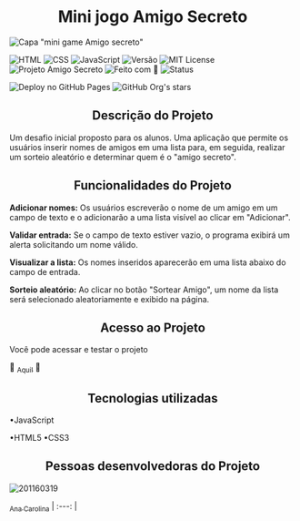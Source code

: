<h1 align="center"> Mini jogo Amigo Secreto </h1>

![Capa "mini game Amigo secreto"](https://github.com/user-attachments/assets/b8859e26-2935-420b-ad9b-0cbac1f90062)

![HTML](https://img.shields.io/badge/HTML5-E34F26?style=for-the-badge&logo=html5&logoColor=) ![CSS](https://img.shields.io/badge/CSS3-1572B6?style=for-the-badge&logo=css3&logoColor=white) ![JavaScript](https://img.shields.io/badge/JavaScript-F7DF1E?style=for-the-badge&logo=javascript&logoColor=black) ![Versão](https://img.shields.io/badge/Versão-1.0-blue?style=for-the-badge) ![MIT License](https://img.shields.io/badge/License-MIT-green?style=for-the-badge) ![Projeto Amigo Secreto](https://img.shields.io/badge/Projeto-Amigo%20Secreto-orange?style=for-the-badge) ![Feito com 💖](https://img.shields.io/badge/Feito%20com-%F0%9F%92%96-pink?style=for-the-badge)  ![Status](https://img.shields.io/badge/Status-concluido-brightgreen)

![Deploy no GitHub Pages](https://img.shields.io/badge/Deploy-GitHub%20Pages-black?style=for-the-badge&logo=github) ![GitHub Org's stars](https://img.shields.io/github/stars/menu-pMourAna/AmigoSecretoGame?style=social)

<h2 align="center"> Descrição do Projeto </h2>
<p>Um desafio inicial proposto para os alunos. Uma aplicação que permite os usuários inserir nomes de amigos em uma lista para, em seguida, realizar um sorteio aleatório e determinar quem é o "amigo secreto". </p>

<h2 align="center"> Funcionalidades do Projeto </h2>
<p><strong>Adicionar nomes:</strong> Os usuários escreverão o nome de um amigo em um campo de texto e o adicionarão a uma lista visível ao clicar em "Adicionar".

<strong>Validar entrada:</strong> Se o campo de texto estiver vazio, o programa exibirá um alerta solicitando um nome válido.

<strong>Visualizar a lista:</strong> Os nomes inseridos aparecerão em uma lista abaixo do campo de entrada.

<strong>Sorteio aleatório:</strong> Ao clicar no botão "Sortear Amigo", um nome da lista será selecionado aleatoriamente e exibido na página.</p>

<h2 align="center"> Acesso ao Projeto </h2>
<p>Você pode acessar e testar o projeto</p> 

🌟  [<sub align="center">Aqui!</sub>](https://amigo-secreto-game.vercel.app) 🌟

<h2 align="center"> Tecnologias utilizadas </h2>
•JavaScript

•HTML5
•CSS3

<h2 align="center"><strong> Pessoas desenvolvedoras do Projeto</strong></h2>

![201160319](https://github.com/user-attachments/assets/151ff4ee-c46a-4760-8648-7465af1ce0d2) 

[<sub align="center">Ana Carolina</sub>](https://github.com/pMourAna) 
| :---: | 









